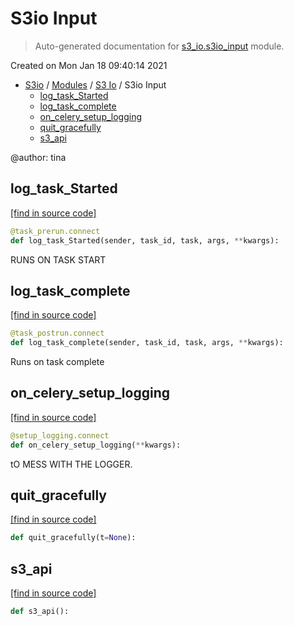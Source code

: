 # S3io Input

> Auto-generated documentation for [s3_io.s3io_input](../../s3_io/s3io_input.py) module.

Created on Mon Jan 18 09:40:14 2021

- [S3io](../README.md#s3io) / [Modules](../MODULES.md#s3io-modules) / [S3 Io](index.md#s3-io) / S3io Input
    - [log_task_Started](#log_task_started)
    - [log_task_complete](#log_task_complete)
    - [on_celery_setup_logging](#on_celery_setup_logging)
    - [quit_gracefully](#quit_gracefully)
    - [s3_api](#s3_api)

@author: tina

## log_task_Started

[[find in source code]](../../s3_io/s3io_input.py#L33)

```python
@task_prerun.connect
def log_task_Started(sender, task_id, task, args, **kwargs):
```

RUNS ON TASK START

## log_task_complete

[[find in source code]](../../s3_io/s3io_input.py#L24)

```python
@task_postrun.connect
def log_task_complete(sender, task_id, task, args, **kwargs):
```

Runs on task complete

## on_celery_setup_logging

[[find in source code]](../../s3_io/s3io_input.py#L53)

```python
@setup_logging.connect
def on_celery_setup_logging(**kwargs):
```

tO MESS WITH THE LOGGER.

## quit_gracefully

[[find in source code]](../../s3_io/s3io_input.py#L59)

```python
def quit_gracefully(t=None):
```

## s3_api

[[find in source code]](../../s3_io/s3io_input.py#L76)

```python
def s3_api():
```
